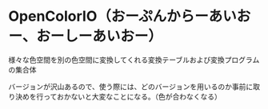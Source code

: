 # OpenColorIO（おーぷんからーあいおー、おーしーあいおー）
様々な色空間を別の色空間に変換してくれる変換テーブルおよび変換プログラムの集合体

バージョンが沢山あるので、使う際には、どのバージョンを用いるのか事前に取り決めを行っておかないと大変なことになる。（色が合わなくなる）